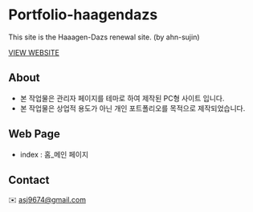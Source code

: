 # Portfolio-haagendazs

This site is the Haaagen-Dazs renewal site. (by ahn-sujin)

[VIEW WEBSITE](https://ahn-sujin.github.io/Portfolio-haagendazs/)

## About
* 본 작업물은 관리자 페이지를 테마로 하여 제작된 PC형 사이트 입니다.  
* 본 작업물은 상업적 용도가 아닌 개인 포트폴리오를 목적으로 제작되었습니다. 

## Web Page 
* index : 홈_메인 페이지

## Contact 
:envelope: asj9674@gmail.com

